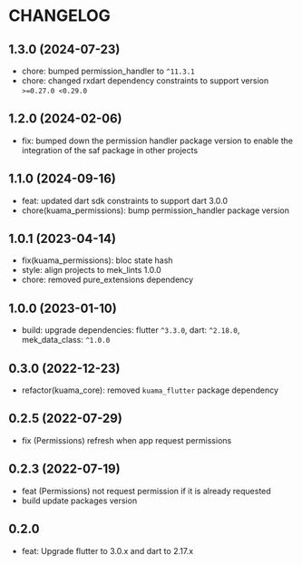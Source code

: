 # CHANGELOG

## 1.3.0 (2024-07-23)
- chore: bumped permission_handler to `^11.3.1`
- chore: changed rxdart dependency constraints to support version `>=0.27.0 <0.29.0`

## 1.2.0 (2024-02-06)
- fix: bumped down the permission handler package version to enable the integration of the saf 
  package in other projects

## 1.1.0 (2024-09-16)
- feat: updated dart sdk constraints to support dart 3.0.0
- chore(kuama_permissions): bump permission_handler package version

## 1.0.1 (2023-04-14)
- fix(kuama_permissions): bloc state hash
- style: align projects to mek_lints 1.0.0
- chore: removed pure_extensions dependency

## 1.0.0 (2023-01-10)
- build: upgrade dependencies: flutter `^3.3.0`, dart: `^2.18.0`, mek_data_class: `^1.0.0`

## 0.3.0 (2022-12-23)
- refactor(kuama_core): removed `kuama_flutter` package dependency

## 0.2.5 (2022-07-29)
- fix (Permissions) refresh when app request permissions

## 0.2.3 (2022-07-19)
- feat (Permissions) not request permission if it is already requested
- build update packages version

## 0.2.0

- feat: Upgrade flutter to 3.0.x and dart to 2.17.x